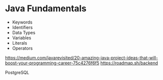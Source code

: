 # Java Fundamentals

- Keywords  
- Identifiers    
- Data Types       
- Variables      
- Literals      
- Operators  
   
 
https://medium.com/javarevisited/20-amazing-java-project-ideas-that-will-boost-your-programming-career-75c4276f6f5
https://roadmap.sh/backend

PostgreSQL 
  
        
   
      
     
  
